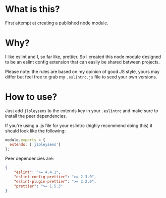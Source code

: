 # What is this?

First attempt at creating a published node module.

# Why?

I like eslint and I, so far like, prettier. So I created this node module designed to be an eslint config extension that can easily be shared between projects.

Please note: the rules are based on my opinion of good JS style, yours may differ but feel free to grab my `.eslintrc.js` file to seed your own versions.

# How to use?

Just add `jloleysens` to the extends key in your `.eslintrc` and make sure to install the peer dependencies.

If you're using a .js file for your eslintrc (highly recommend doing this) it should look like the following:

```js
module.exports = {
  extends: ['jloleysens']
};
```

Peer dependencies are:
```json
{
    "eslint": ">= 4.4.1",
    "eslint-config-prettier": ">= 2.3.0",
    "eslint-plugin-prettier": ">= 2.2.0",
    "prettier": ">= 1.5.3"
}
```
